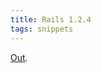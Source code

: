 ```yaml
---
title: Rails 1.2.4
tags: snippets
---
```


[Out](http://weblog.rubyonrails.com/2007/10/5/rails-1-2-4-maintenance-release).
